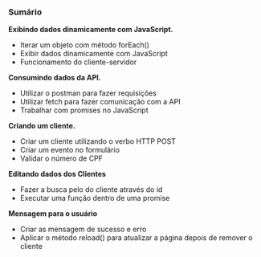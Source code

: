 ### Sumário

**Exibindo dados dinamicamente com JavaScript.**

- Iterar um objeto com método forEach()
- Exibir dados dinamicamente com JavaScript
- Funcionamento do cliente-servidor

**Consumindo dados da API.**

- Utilizar o postman para fazer requisições
- Utilizar fetch para fazer comunicação com a API
- Trabalhar com promises no JavaScript

**Criando um cliente.**

- Criar um cliente utilizando o verbo HTTP POST
- Criar um evento no formulário
- Validar o número de CPF

**Editando dados dos Clientes**

- Fazer a busca pelo do cliente através do id
- Executar uma função dentro de uma promise

**Mensagem para o usuário**

- Criar as mensagem de sucesso e erro
- Aplicar o método reload() para atualizar a página depois de remover o cliente